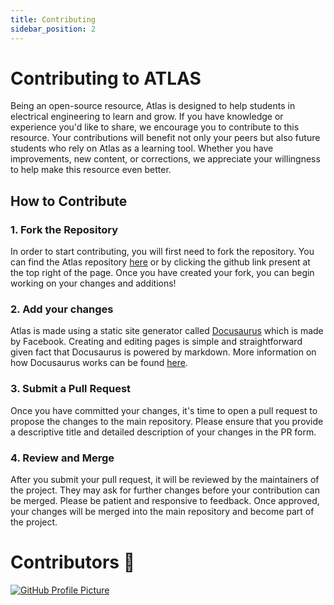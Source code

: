 ```yaml
---
title: Contributing
sidebar_position: 2 
---
```


# Contributing to ATLAS

Being an open-source resource, Atlas is designed to help students in electrical engineering to learn and grow. If you have knowledge or experience you'd like to share, we encourage you to contribute to this resource. Your contributions will benefit not only your peers but also future students who rely on Atlas as a learning tool. Whether you have improvements, new content, or corrections, we appreciate your willingness to help make this resource even better.

## How to Contribute

### 1. Fork the Repository
In order to start contributing, you will first need to fork the repository. You can find the Atlas repository [here](github.com) or by clicking the github link present at the top right of the page. Once you have created your fork, you can begin working on your changes and additions! 

### 2. Add your changes
Atlas is made using a static site generator called [Docusaurus](https://docusaurus.io) which is made by Facebook. Creating and editing pages is simple and straightforward given fact that Docusaurus is powered by markdown. More information on how Docusaurus works can be found [here](https://docusaurus.io/docs).


### 3. Submit a Pull Request
Once you have committed your changes, it's time to open a pull request to propose the changes to the main repository. Please ensure that you provide a descriptive title and detailed description of your changes in the PR form.


### 4. Review and Merge
After you submit your pull request, it will be reviewed by the maintainers of the project. They may ask for further changes before your contribution can be merged. Please be patient and responsive to feedback. Once approved, your changes will be merged into the main repository and become part of the project.


# Contributors 🎉
<a href="https://github.com/slynyr" target="_blank" rel="noopener noreferrer">
  <img 
    src="https://avatars.githubusercontent.com/u/99285452?v=40" 
    alt="GitHub Profile Picture" 
    style={{ borderRadius: '70%', width: '70px', height: '70px' }} 
  />
</a>




